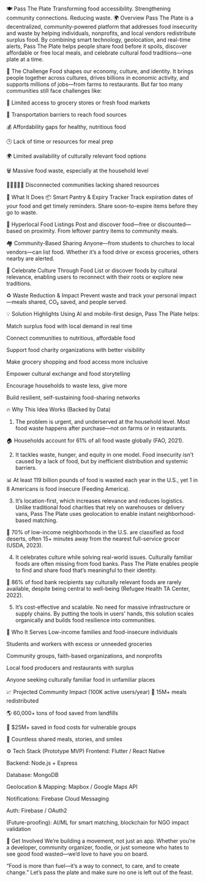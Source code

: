 🍽️ Pass The Plate
Transforming food accessibility. Strengthening community connections. Reducing waste.
🌍 Overview
Pass The Plate is a decentralized, community-powered platform that addresses food insecurity and waste by helping individuals, nonprofits, and local vendors redistribute surplus food. By combining smart technology, geolocation, and real-time alerts, Pass The Plate helps people share food before it spoils, discover affordable or free local meals, and celebrate cultural food traditions—one plate at a time.

🧩 The Challenge
Food shapes our economy, culture, and identity. It brings people together across cultures, drives billions in economic activity, and supports millions of jobs—from farms to restaurants. But far too many communities still face challenges like:

🛒 Limited access to grocery stores or fresh food markets

🚗 Transportation barriers to reach food sources

💰 Affordability gaps for healthy, nutritious food

🕒 Lack of time or resources for meal prep

🌍 Limited availability of culturally relevant food options

🗑️ Massive food waste, especially at the household level

🧑🏽‍🤝‍🧑🏿 Disconnected communities lacking shared resources

🔑 What It Does
📦 Smart Pantry & Expiry Tracker
Track expiration dates of your food and get timely reminders. Share soon-to-expire items before they go to waste.

📍 Hyperlocal Food Listings
Post and discover food—free or discounted—based on proximity. From leftover pantry items to community meals.

🏘️ Community-Based Sharing
Anyone—from students to churches to local vendors—can list food. Whether it’s a food drive or excess groceries, others nearby are alerted.

🍲 Celebrate Culture Through Food
List or discover foods by cultural relevance, enabling users to reconnect with their roots or explore new traditions.

♻️ Waste Reduction & Impact
Prevent waste and track your personal impact—meals shared, CO₂ saved, and people served.

💡 Solution Highlights
  Using AI and mobile-first design, Pass The Plate helps:
        
  Match surplus food with local demand in real time
  
  Connect communities to nutritious, affordable food
  
  Support food charity organizations with better visibility
  
  Make grocery shopping and food access more inclusive
  
  Empower cultural exchange and food storytelling
  
  Encourage households to waste less, give more
  
  Build resilient, self-sustaining food-sharing networks

🔥 Why This Idea Works (Backed by Data)
  1. The problem is urgent, and underserved at the household level.
  Most food waste happens after purchase—not on farms or in restaurants.
  
  🏠 Households account for 61% of all food waste globally (FAO, 2021).
  
  2. It tackles waste, hunger, and equity in one model.
  Food insecurity isn't caused by a lack of food, but by inefficient distribution and systemic barriers.
  
  📊 At least 119 billion pounds of food is wasted each year in the U.S., yet 1 in 8 Americans is food insecure (Feeding America).
  
  3. It’s location-first, which increases relevance and reduces logistics.
  Unlike traditional food charities that rely on warehouses or delivery vans, Pass The Plate uses geolocation to enable instant neighborhood-based matching.
  
  📍 70% of low-income neighborhoods in the U.S. are classified as food deserts, often 15+ minutes away from the nearest full-service grocer (USDA, 2023).
  
  4. It celebrates culture while solving real-world issues.
  Culturally familiar foods are often missing from food banks. Pass The Plate enables people to find and share food that’s meaningful to their identity.
  
  🍛 86% of food bank recipients say culturally relevant foods are rarely available, despite being central to well-being (Refugee Health TA Center, 2022).
  
  5. It’s cost-effective and scalable.
  No need for massive infrastructure or supply chains. By putting the tools in users' hands, this solution scales organically and builds food resilience into communities.

👥 Who It Serves
Low-income families and food-insecure individuals

Students and workers with excess or unneeded groceries

Community groups, faith-based organizations, and nonprofits

Local food producers and restaurants with surplus

Anyone seeking culturally familiar food in unfamiliar places

📈 Projected Community Impact (100K active users/year)
🥘 15M+ meals redistributed

🌎 60,000+ tons of food saved from landfills

💸 $25M+ saved in food costs for vulnerable groups

👫 Countless shared meals, stories, and smiles

⚙️ Tech Stack (Prototype MVP)
Frontend: Flutter / React Native

Backend: Node.js + Express

Database: MongoDB

Geolocation & Mapping: Mapbox / Google Maps API

Notifications: Firebase Cloud Messaging

Auth: Firebase / OAuth2

(Future-proofing): AI/ML for smart matching, blockchain for NGO impact validation

🤝 Get Involved
We’re building a movement, not just an app. Whether you’re a developer, community organizer, foodie, or just someone who hates to see good food wasted—we’d love to have you on board.

“Food is more than fuel—it’s a way to connect, to care, and to create change.”
Let’s pass the plate and make sure no one is left out of the feast.

